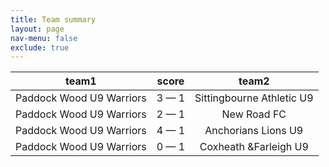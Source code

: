 ```yaml
---
title: Team summary
layout: page
nav-menu: false
exclude: true
---
```




|          team1           |    score    |           team2           |
|:------------------------:|:-----------:|:-------------------------:|
| Paddock Wood U9 Warriors | 3 &mdash; 1 | Sittingbourne Athletic U9 |
| Paddock Wood U9 Warriors | 2 &mdash; 1 |        New Road FC        |
| Paddock Wood U9 Warriors | 4 &mdash; 1 |    Anchorians Lions U9    |
| Paddock Wood U9 Warriors | 0 &mdash; 1 |   Coxheath &Farleigh U9   |

 <br /><br /><br />